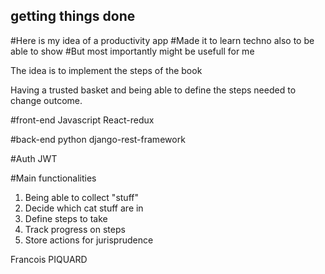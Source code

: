 ## getting things done 
#Here is my idea of a productivity app
#Made it to learn techno also to be able to show 
#But most importantly might be usefull for me


The idea is to implement the steps of the book

Having a trusted basket and being able to define the steps needed to change outcome.

#front-end 
Javascript React-redux

#back-end
python django-rest-framework

#Auth 
JWT

#Main functionalities
1. Being able to collect "stuff"
2. Decide which cat stuff are in 
3. Define steps to take
4. Track progress on steps
5. Store actions for jurisprudence

Francois PIQUARD
